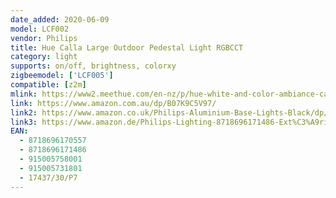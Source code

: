 ```yaml
---
date_added: 2020-06-09
model: LCF002
vendor: Philips
title: Hue Calla Large Outdoor Pedestal Light RGBCCT
category: light
supports: on/off, brightness, colorxy
zigbeemodel: ['LCF005']
compatible: [z2m]
mlink: https://www2.meethue.com/en-nz/p/hue-white-and-color-ambiance-calla-large-outdoor-pedestal/1743730P7
link: https://www.amazon.com.au/dp/B07K9C5V97/
link2: https://www.amazon.co.uk/Philips-Aluminium-Base-Lights-Black/dp/B07KMFPB17
link3: https://www.amazon.de/Philips-Lighting-8718696171486-Ext%C3%A9rieure-aluminium/dp/B07KMFPB17
EAN: 
  - 8718696170557
  - 8718696171486
  - 915005758001
  - 915005731801
  - 17437/30/P7
---
```


